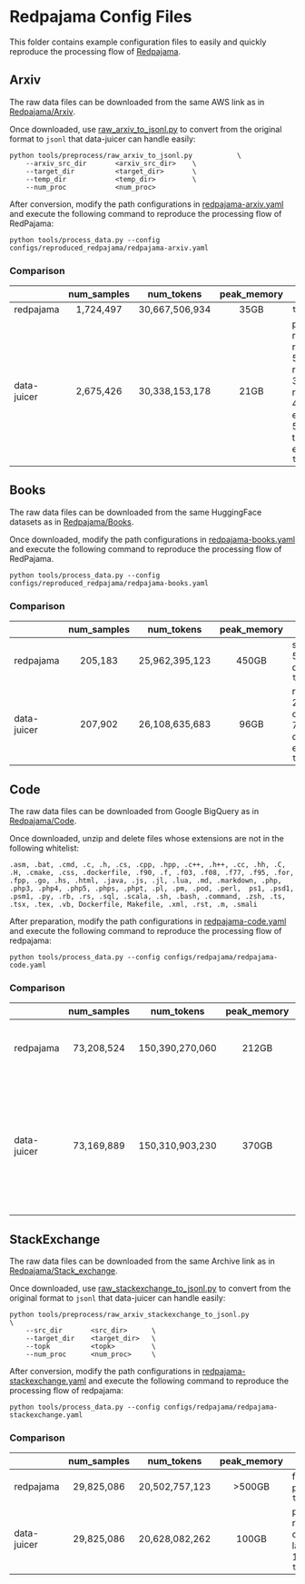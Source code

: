 # Redpajama Config Files

This folder contains example configuration files to easily and quickly reproduce the processing flow of [Redpajama](https://github.com/togethercomputer/RedPajama-Data/tree/main/data_prep).

## Arxiv
The raw data files can be downloaded from the same AWS link as in [Redpajama/Arxiv](https://github.com/togethercomputer/RedPajama-Data/tree/main/data_prep/arxiv).

Once downloaded, use [raw_arxiv_to_jsonl.py](../../tools/preprocess/raw_arxiv_to_jsonl.py) to convert from the original format to `jsonl` that data-juicer can handle easily:

```shell
python tools/preprocess/raw_arxiv_to_jsonl.py           \
    --arxiv_src_dir       <arxiv_src_dir>    \
    --target_dir          <target_dir>       \
    --temp_dir            <temp_dir>         \
    --num_proc            <num_proc>
```

After conversion, modify the path configurations in [redpajama-arxiv.yaml](redpajama-arxiv.yaml) and execute the following command to reproduce the processing flow of RedPajama:

```shell
python tools/process_data.py --config configs/reproduced_redpajama/redpajama-arxiv.yaml
```

### Comparison

| | num_samples | num_tokens | peak_memory | wall_time |
| --- | :---: | :---: | :---: | --- |
| redpajama | 1,724,497 | 30,667,506,934 | 35GB |`total: 11h52min` |
| data-juicer | 2,675,426| 30,338,153,178 | 21GB | preprocess: 5h21min<br>read+unify: 25min<br>remove_header_mapper: 5min<br>remove_comments_mapper: 3min<br> remove_bibliography_mapper: 4min<br>expand_macro_mapper: 5min19s<br>text_length_filter: 4min<br>export: 43min<br>`total: 6h53min` |

## Books

The raw data files can be downloaded from the same HuggingFace datasets as in [Redpajama/Books](https://github.com/togethercomputer/RedPajama-Data/tree/main/data_prep/book).

Once downloaded, modify the path configurations in [redpajama-books.yaml](redpajama-books.yaml) and execute the following command to reproduce the processing flow of RedPajama.

```shell
python tools/process_data.py --config configs/reproduced_redpajama/redpajama-books.yaml
```

### Comparison

| | num_samples | num_tokens | peak_memory | wall_time |
| --- | :---: | :---: | :---: | --- |
| redpajama | 205,183 | 25,962,395,123 | 450GB | split_for_dedup: 5min<br>dedup: 117min<br> `total: 122min` |
| data-juicer | 207,902 | 26,108,635,683 | 96GB | read+unify: 20min<br>compute_hash: 78min<br>dedup: 3min<br>export: 3min<br>`total: 114min` |

## Code

The raw data files can be downloaded from Google BigQuery as in [Redpajama/Code](https://github.com/togethercomputer/RedPajama-Data/tree/main/data_prep/github).

Once downloaded, unzip and delete files whose extensions are not in the following whitelist:

```text
.asm, .bat, .cmd, .c, .h, .cs, .cpp, .hpp, .c++, .h++, .cc, .hh, .C, .H, .cmake, .css, .dockerfile, .f90, .f, .f03, .f08, .f77, .f95, .for, .fpp, .go, .hs, .html, .java, .js, .jl, .lua, .md, .markdown, .php, .php3, .php4, .php5, .phps, .phpt, .pl, .pm, .pod, .perl,  ps1, .psd1, .psm1, .py, .rb, .rs, .sql, .scala, .sh, .bash, .command, .zsh, .ts, .tsx, .tex, .vb, Dockerfile, Makefile, .xml, .rst, .m, .smali
```

After preparation, modify the path configurations in [redpajama-code.yaml](redpajama-code.yaml) and execute the following command to reproduce the processing flow of redpajama:

```shell
python tools/process_data.py --config configs/redpajama/redpajama-code.yaml
```

### Comparison

| | num_samples | num_tokens | peak_memory | wall_time |
| --- | :---: | :---: | :---: | --- |
| redpajama | 73,208,524 | 150,390,270,060| 212GB | local-dedup: 37h<br>global-dedup: 1h<br>merge-dedup: 6h<br>filter: 17h<br>`total: 61h` |
| data-juicer | 73,169,889| 150,310,903,230| 370GB | preprocess: 5h21min<br>read+unify: 12h<br>document_deduplicator: 20h<br>clean_copyright_mappe:  3h<br>maximum_line_length_filter: 2.5h<br>average_line_length_filter: 2h<br>alphanumeric_filter: 13h<br>export: 2.5h<br>`total: 59h` |

## StackExchange

The raw data files can be downloaded from the same Archive link as in [Redpajama/Stack_exchange](https://github.com/togethercomputer/RedPajama-Data/tree/main/data_prep/stack_exchange).

Once downloaded, use [raw_stackexchange_to_jsonl.py](../../tools/preprocess/raw_stackexchange_to_jsonl.py) to convert from the original format to `jsonl` that data-juicer can handle easily:

```shell
python tools/preprocess/raw_arxiv_stackexchange_to_jsonl.py           \
    --src_dir       <src_dir>      \
    --target_dir    <target_dir>   \
    --topk          <topk>         \
    --num_proc      <num_proc>     \
```

After conversion, modify the path configurations in [redpajama-stackexchange.yaml](redpajama-stackexchange.yaml) and execute the following command to reproduce the processing flow of redpajama:

```shell
python tools/process_data.py --config configs/redpajama/redpajama-stackexchange.yaml
```

### Comparison

| | num_samples | num_tokens | peak_memory | wall_time |
| --- | :---: | :---: | :---: | --- |
| redpajama | 29,825,086 | 20,502,757,123 | >500GB | filter: 170min<br>postprocess: 90min<br>`total: 260min` |
| data-juicer | 29,825,086 | 20,628,082,262 | 100GB | preprocess: 210min<br>read+unify: 86min<br>clean_html: 15min<br>language_id_score_filter: 18min<br>`total: 391min` |
